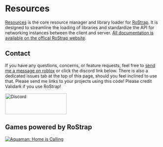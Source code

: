 # Resources
[Resources](https://github.com/RoStrap/Resources/blob/master/Resources.lua) is the core resource manager and library loader for [RoStrap](https://www.roblox.com/library/725884332/RoStrap). It is designed to streamline the loading of libraries and standardize the API for networking instances between the client and server. [All documentation is available on the offical RoStrap website](https://rostrap.github.io).

## Contact
If you have any questions, concerns, or feature requests, feel free to [send me a message on roblox](https://www.roblox.com/messages/compose?recipientId=2966752) or click the discord link below. There is also a dedicated issues tab at the top of this page, should you feel inclined to use that. Please send me links to your projects using this code! Please credit Validark if you use RoStrap!

<div align="left">
	<a href="https://discord.gg/pjJw8s4">
		<img src="https://discordapp.com/assets/94db9c3c1eba8a38a1fcf4f223294185.png" alt="Discord" width=200 height=68 />
	</a>
</div>

## Games powered by RoStrap
[![Aquaman: Home is Calling](https://i.imgur.com/88idY50.jpg)](https://www.roblox.com/games/2056459358/Aquaman-Home-is-Calling)
